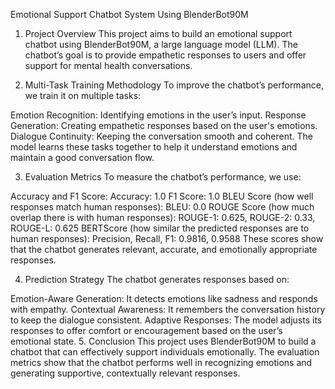 Emotional Support Chatbot System Using BlenderBot90M
1. Project Overview
This project aims to build an emotional support chatbot using BlenderBot90M, a large language model (LLM). The chatbot’s goal is to provide empathetic responses to users and offer support for mental health conversations.

2. Multi-Task Training Methodology
To improve the chatbot’s performance, we train it on multiple tasks:

Emotion Recognition: Identifying emotions in the user’s input.
Response Generation: Creating empathetic responses based on the user's emotions.
Dialogue Continuity: Keeping the conversation smooth and coherent.
The model learns these tasks together to help it understand emotions and maintain a good conversation flow.

3. Evaluation Metrics
To measure the chatbot’s performance, we use:

Accuracy and F1 Score:
Accuracy: 1.0
F1 Score: 1.0
BLEU Score (how well responses match human responses):
BLEU: 0.0
ROUGE Score (how much overlap there is with human responses):
ROUGE-1: 0.625, ROUGE-2: 0.33, ROUGE-L: 0.625
BERTScore (how similar the predicted responses are to human responses):
Precision, Recall, F1: 0.9816, 0.9588
These scores show that the chatbot generates relevant, accurate, and emotionally appropriate responses.

4. Prediction Strategy
The chatbot generates responses based on:

Emotion-Aware Generation: It detects emotions like sadness and responds with empathy.
Contextual Awareness: It remembers the conversation history to keep the dialogue consistent.
Adaptive Responses: The model adjusts its responses to offer comfort or encouragement based on the user’s emotional state.
5. Conclusion
This project uses BlenderBot90M to build a chatbot that can effectively support individuals emotionally. The evaluation metrics show that the chatbot performs well in recognizing emotions and generating supportive, contextually relevant responses.






